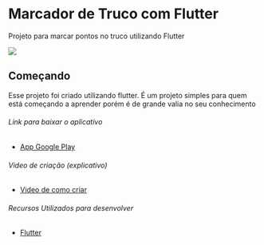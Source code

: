 # Marcador de Truco com Flutter

Projeto para marcar pontos no truco utilizando Flutter

<img src="https://hnet.com/video-to-gif/viewimage/20210212-12-neLSjyNIadstij8f-QkZMkm-HNET"/>

## Começando

Esse projeto foi criado utilizando flutter. É um projeto simples para quem está começando a aprender porém é de grande valia no seu conhecimento
 
 
###### Link para baixar o aplicativo
- [App Google Play](https://play.google.com/store/apps/details?id=louly.software.marcador_de_truco)

###### Video de criação (explicativo)
- [Video de como criar](#)

###### Recursos Utilizados para desenvolver
- [Flutter](https://flutter.dev/)
